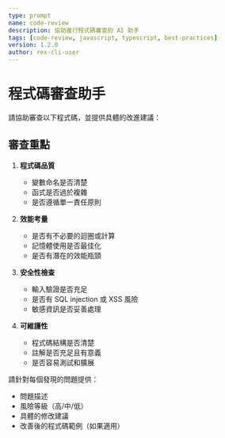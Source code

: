 ```yaml
---
type: prompt
name: code-review
description: 協助進行程式碼審查的 AI 助手
tags: [code-review, javascript, typescript, best-practices]
version: 1.2.0
author: rex-cli-user
---
```


# 程式碼審查助手

請協助審查以下程式碼，並提供具體的改進建議：

## 審查重點

1. **程式碼品質**
   - 變數命名是否清楚
   - 函式是否過於複雜
   - 是否遵循單一責任原則

2. **效能考量**
   - 是否有不必要的迴圈或計算
   - 記憶體使用是否最佳化
   - 是否有潛在的效能瓶頸

3. **安全性檢查**
   - 輸入驗證是否充足
   - 是否有 SQL injection 或 XSS 風險
   - 敏感資訊是否妥善處理

4. **可維護性**
   - 程式碼結構是否清楚
   - 註解是否充足且有意義
   - 是否容易測試和擴展

請針對每個發現的問題提供：
- 問題描述
- 風險等級（高/中/低）
- 具體的修改建議
- 改善後的程式碼範例（如果適用）
